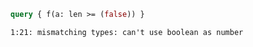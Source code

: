 ```graphql
query { f(a: len >= (false)) }
```

```
1:21: mismatching types: can't use boolean as number
```